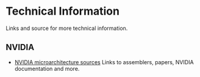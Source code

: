 # Technical Information

Links and source for more technical information.

## NVIDIA

* [NVIDIA microarchitecture sources](https://github.com/ademeure/ademeure.github.io/blob/master/NVIDIA-Microarchitecture-Sources.md) Links to assemblers, papers, NVIDIA documentation and more.
